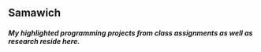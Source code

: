 ## Samawich
##### My highlighted programming projects from class assignments as well as research reside here.
